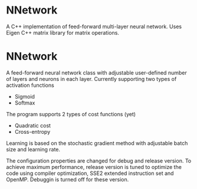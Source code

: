 # NNetwork
A C++ implementation of feed-forward multi-layer neural network. 
Uses Eigen C++ matrix library for matrix operations. 

# NNetwork

A feed-forward neural network class with adjustable user-defined number of layers and neurons in each layer.
Currently supporting two types of activation functions 
* Sigmoid
* Softmax

The program supports 2 types of cost functions (yet)
* Quadratic cost
* Cross-entropy

Learning is based on the stochastic gradient method with adjustable batch size and learning rate.

The configuration properties are changed for debug and release version. 
To achieve maximum performance, release version is tuned to optimize the code using compiler optimization, SSE2 extended instruction set and OpenMP. Debuggin is turned off for these version.

